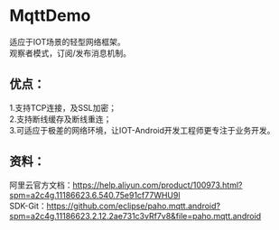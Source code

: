 # MqttDemo
适应于IOT场景的轻型网络框架。  
观察者模式，订阅/发布消息机制。  

## 优点：  
1.支持TCP连接，及SSL加密；  
2.支持断线缓存及断线重连；  
3.可适应于极差的网络环境，让IOT-Android开发工程师更专注于业务开发。  
  
## 资料：  
阿里云官方文档：https://help.aliyun.com/product/100973.html?spm=a2c4g.11186623.6.540.75e91cf77WHU9l  
SDK-Git：https://github.com/eclipse/paho.mqtt.android?spm=a2c4g.11186623.2.12.2ae731c3vRf7v8&file=paho.mqtt.android  
